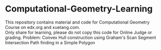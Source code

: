# Computational-Geometry-Learning
This repository contains material and code for Computational Geometry Course on edx.org and xuetang.com.<br />
Only share for learning, please do not copy this code for Online Judge or grading.
Problem:
Convex Hull construction using Graham's Scan
Segment Intersection
Path finding in a Simple Polygon